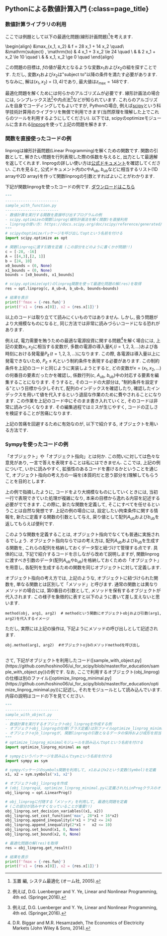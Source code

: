 ## Pythonによる数値計算入門  {:class=page_title}


### 数値計算ライブラリの利用


ここでは例題として以下の最適化問題(線形計画問題)[^玉置,2005]を考えます. 
[^玉置,2005]: 玉置 編, システム最適化 (オーム社, 2005).

\begin{align}
 &\max_{x_1, x_2} & f = 28 x_1 + 14 x_2 \quad\\
 &\mathrm{subject} \, \mathrm{to} & 4 x_1 + 3 x_2 \le 24  \quad \\
 & & 2 x_1 + x_2 \le 10  \quad \\
 & & x_1, x_2 \ge 0  \quad
\end{align}

この問題の目標は, $f$の値が最大となるような変数$x_1$および$x_2$の組を探すことです.
ただし, 変数$x_1$および$x_2$は"subject to"以降の条件を満たす必要があります.
ちなみに, 解は$(x_1,\,x_2)$ $=$ $(3,\,4)$であり, 最大値は$z_\mathrm{max}=148$です. 

最適化問題を解くためには何らかのアルゴリズムが必要です.
線形計画法の場合には, シンプレックス法[^luenberger,2016]や内点法[^luenberger,2016]などが知られています.
これらのアルゴリズムを自身でコーディングしてもよいですが, Pythonの場合,
例えば[scipy](https://www.scipy.org/)という科学技術計算用のライブラリを無償で利用できます(当然原理を理解した上でこれらのツールを利用するようにしてください).
以下では, scipyのoptimizeモジュールに含まれる[linprog](https://docs.scipy.org/doc/scipy/reference/generated/scipy.optimize.linprog.html)を使って上記の問題を解きます. 

[^luenberger,2016]: 例えば, D.G. Luenberger and Y. Ye, Linear and Nonlinear Programming, 4th ed. (Springer,2016).

### 関数を直接使ったコードの例

linprogは線形計画問題(Linear Programming)を解くための関数です. 
関数の引数として, 解きたい問題を行列表現した際の係数を与えると, 出力として最適解を返してくれます.
linprogの詳しい使い方は[公式ドキュメント](https://docs.scipy.org/doc/scipy/reference/generated/scipy.optimize.linprog.html)を確認してください. 
これを見ると, 公式ドキュメント内の$c$や$A_\mathrm{ub}$, $b_\mathrm{ub}$などに相当するリスト(1D arrayや2D array)を作って関数linprogの引数とすればよいことがわかります. 

下記が関数linprogを使ったコードの例です.
[ダウンロードはこちら](https://github.com/hoshino06/ui_for_scipy/blob/master/for_education/sample_with_function.py)

```python
"""
------------------------
sample_with_function.py
------------------------
- 数値計算を実行する関数を直接呼び出すプログラムの例
- scipy.optimizeの関数linprog(線形計画法を解く関数)を直接利用
- linprogの使い方: https://docs.scipy.org/doc/scipy/reference/generated/scipy.optimize.linprog.html
"""
# scipyのoptimizeパッケージを呼び出してoptという名前を付ける
import scipy.optimize as opt

# 関数linprogに渡す引数を定義 (この部分をどのように書くかが問題!!)
c = [-28, -16]
A = [[4,3],[2, 1]]
b = [24, 10]
x0_bounds = (0, None)
x1_bounds = (0, None)
bounds = [x0_bounds, x1_bounds]

# scipy.optimize(opt)のlinprog関数を使って最適化問題の解(res)を取得
res = opt.linprog(c, A_ub=A, b_ub=b, bounds=bounds)

# 結果を表示
print(f'fmax = {-res.fun}')
print(f'x1 = {res.x[0]}, x2 = {res.x[1]}')
```

以上のコードは取り立てて読みにくいものではありません.
しかし, 扱う問題がより大規模なものになると, 同じ方法では非常に読みづらいコードになる恐れがあります.

例えば, 電力需要を賄うための最適な電源投資に関する問題[^biggar,2014]を解く場合には, 上記の変数$x_1,\,x_2$に相当する変数が, 多数の電源の導入量$K_i\,(i = 1,\, 2,\,3,\dots)$および各時刻における発電量$P_{it}\,(t =  1,\, 2,\,3,\dots)$になります.
この際, 各電源は導入量以上に発電できないため, $P_{it}\le K_i$という制約条件を表現する必要があります.
この制約条件を上記のコードと同じように実装しようとすると, どの変数が$x=(x_1,\,x_2,\,\dots)$の何番目の要素だったかを確認し, 係数行列($c$, $A_\mathrm{ub}$, $b_\mathrm{ub}$)中の対応する要素を編集することになります.
そうすると, そのコードの大部分は, "制約条件を設定する"という目標から少しそれて, 配列のインデックスを確認したり, 確認したインデックスを用いて値を代入するという退屈な作業のために費やされることになります. 
この作業を上記のコード中にそのまま書き入れていくと, そのコードは非常に読みづらくなります. 
その編集過程ではミスが生じやすく, コードの正しさを検証することが苦痛になります. 

[^biggar,2014]: D.R. Biggar and M.R. Hesamzadeh, The Economics of Electricity Markets (John Wiley & Sons, 2014).

上記の苦痛を回避するために有効なのが, 以下で紹介する, オブジェクトを用いる方法です. 

### Sympyを使ったコードの例

「オブジェクト」や「オブジェクト指向」とは何か.
この問いに対しては色々な意見があり, 一言で答えを表現することは私にはできません.
ここでは, 上記の例について, いかに読みやすく, 拡張性のあるコードを書けるかということを通じて, オブジェクト指向の考え方の一端を(本質的だと思う部分を)理解してもらうことを目的とします.

上の例で指摘したように, コードをより大規模なものにしていくときには, 当初一行で表現できていた処理が複雑になり, 本来の目標から逸れる内容を記述する必要がでてきます.
この際に, 新たな関数を定義して, そこにすべてを任せるということは自然な発想です.
上記の例の場合には, 設定したい拘束条件に関する情報を, 新たに定義する関数の引数として与え, 戻り値として配列$A_\mathrm{ub}$および$b_\mathrm{ub}$を返してもらえば便利です. 

このような関数を定義することは, オブジェクト指向でなくても普通に実施されるでしょう.
オブジェクト指向ならではの考え方は, 配列$A_\mathrm{ub}$および$b_\mathrm{ub}$を生成する関数を, 
これらの配列を格納しておくデータ型と紐づけて管理する点です. 
具体的には, 下記で紹介するコードを示しながら改めて説明しますが, 関数linprogに渡すべき引数のデータ(配列$A_\mathrm{ub}$や$b_\mathrm{ub}$)を格納しておくための「オブジェクト」を用意し, 各配列を生成するための関数を同じオブジェクトに対して定義します.

オブジェクト指向の考え方では, 上記のような, オブジェクトに紐づけられた関数を, 単なる関数とは区別して「メソッド」と呼びます.
通常の関数とは異なりメソッドの場合には, 第0番目の引数として, メソッドを保有するオブジェクトが代入されます. この様子を象徴的に表すと以下のように書いて差し支えないと思います.

    method(obj, arg1, arg2)  # methodという関数にオブジェクトobjおよび引数(arg1, arg2)を代入するイメージ

ただし, 実際には上記の操作は, 下記ようにメソッドの呼び出しとして記述されます.

    obj.method(arg1, arg2)  #オブジェクトojbのメソッドmethodを呼び出し     

<br>
さて, 下記がオブジェクトを利用したコード([sample_with_object.py](https://github.com/hoshino06/ui_for_scipy/blob/master/for_education/sample_with_object.py))の例です. 
なお, ここで利用するオブジェクト(obj_linprog)の仕様は別のファイル([optimize_linprog_minimal.py](https://github.com/hoshino06/ui_for_scipy/blob/master/for_education/optimize_linprog_minimal.py))に記述し, それをモジュールとして読み込んでいます. 内容の説明はコードの下を見てください. 


```python
"""
------------------------
sample_with_object.py
------------------------
- 数値計算を実行するオブジェクトobj_linprogを作成する例
- オブジェクトobj_linprogの仕様(クラス定義)は別ファイルoptimize_linprog_minimal.pyに記述
- オブジェクトojb_linprogが, 関数linprogの引数となるデータの保持および成形を担当
"""
# optimize_linprog_minimalモジュールを読み込んでoptという名前を付ける
import optimize_linprog_minimal as opt

# sympyというパッケージを読み込んでsymという名前を付ける
import sympy as sym

# sympyパッケージのsymbols関数を利用して, x1およびx2という変数(Symbol)を定義
x1, x2 = sym.symbols('x1, x2')

# オブジェクトobj_linprogを作成 
# (obj_linprogは, optimize_linprog_minimal.pyに定義されたLinProgクラスのオブジェクト)
obj_linprog = opt.LinearProg()

# obj_linprogに付随する「メソッド」を利用して, 最適化問題を定義
# (この部分が読みやすくなっていることが重要!!)
obj_linprog.set_decision_variables((x1, x2))
obj_linprog.set_cost_function('max', 28*x1 + 16*x2)
obj_linprog.append_inequality(4*x1 + 3*x2 <= 24)
obj_linprog.append_inequality(2*x1 +   x2 <= 10)
obj_linprog.set_bound(x1, 0, None)
obj_linprog.set_bound(x2, 0, None)

# 最適化問題の解(res)を取得
res = obj_linprog.get_result()

# 結果を表示
print(f'fmax = {-res.fun}')
print(f'x1 = {res.x[0]}, x2 = {res.x[1]}')
```

